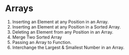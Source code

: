 # Arrays

1. Inserting an Element at any Position in an Array.
2. Inserting an Element at any Position in a Sorted Array.
3. Deleting an Element from any Position in an Array.
4. Merge Two Sorted Array
5. Passing an Array to Function.
6. Interchange the Largest & Smallest Number in an Array.